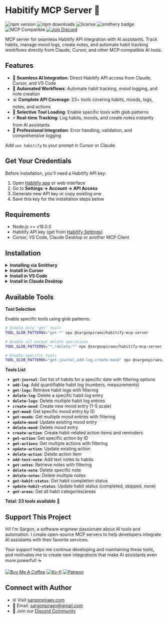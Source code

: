 # Habitify MCP Server 🔧

![npm version](https://img.shields.io/npm/v/@sargonpiraev/habitify-mcp-server)
![npm downloads](https://img.shields.io/npm/dw/@sargonpiraev/habitify-mcp-server)
![license](https://img.shields.io/github/license/sargonpiraev/habitify-mcp-server)
![smithery badge](https://smithery.ai/badge/@sargonpiraev/habitify-mcp-server)
![MCP Compatible](https://img.shields.io/badge/MCP-Compatible-blue)
[![Join Discord](https://img.shields.io/discord/1331631275464671347?color=7289da&label=Discord&logo=discord)](https://discord.gg/ZsWGxRGj)

MCP server for seamless Habitify API integration with AI assistants. Track habits, manage mood logs, create notes, and automate habit tracking workflows directly from Claude, Cursor, and other MCP-compatible AI tools.

## Features

- 🔌 **Seamless AI Integration**: Direct Habitify API access from Claude, Cursor, and VS Code
- 🤖 **Automated Workflows**: Automate habit tracking, mood logging, and note creation
- 📊 **Complete API Coverage**: 23+ tools covering habits, moods, logs, notes, and actions
- 🎯 **Selective Tool Loading**: Enable specific tools with glob patterns
- ⚡ **Real-time Tracking**: Log habits, moods, and create notes instantly from AI assistants
- 🔧 **Professional Integration**: Error handling, validation, and comprehensive logging

Add `use habitify` to your prompt in Cursor or Claude.

## Get Your Credentials

Before installation, you'll need a Habitify API key:

1. Open [Habitify app](https://habitify.me) or web interface
2. Go to **Settings → Account → API Access**
3. Generate new API key or copy existing one
4. Save this key for the installation steps below

## Requirements

- Node.js >= v18.0.0
- Habitify API key (get from [Habitify Settings](https://habitify.me))
- Cursor, VS Code, Claude Desktop or another MCP Client

## Installation

<details>
<summary><b>Installing via Smithery</b></summary>

To install Habitify MCP Server for any client automatically via [Smithery](https://smithery.ai):

```bash
npx -y @smithery/cli@latest install @sargonpiraev/habitify-mcp-server --client <CLIENT_NAME>
```

</details>

<details>
<summary><b>Install in Cursor</b></summary>

#### Cursor One-Click Installation

[![Install MCP Server](https://cursor.com/deeplink/mcp-install-dark.svg)](https://cursor.com/install-mcp?name=habitify-mcp-server&config=eyJjb21tYW5kIjoibnB4IC15IEBzYXJnb25waXJhZXYvaGFiaXRpZnktbWNwLXNlcnZlciJ9)

#### Manual Configuration

Add to your Cursor `~/.cursor/mcp.json` file:

```json
{
  "mcpServers": {
    "habitify-mcp-server": {
      "command": "npx",
      "args": ["-y", "@sargonpiraev/habitify-mcp-server"],
      "env": {
        "HABITIFY_API_KEY": "your-habitify-api-key"
      }
    }
  }
}
```

</details>

<details>
<summary><b>Install in VS Code</b></summary>

[![Install in VS Code](https://img.shields.io/badge/VS_Code-Install_MCP-0098FF)](vscode:mcp/install?%7B%22name%22%3A%22habitify-mcp-server%22%2C%22command%22%3A%22npx%22%2C%22args%22%3A%5B%22-y%22%2C%22@sargonpiraev/habitify-mcp-server%22%5D%7D)

Or add manually to your VS Code settings:

```json
"mcp": {
  "servers": {
    "habitify-mcp-server": {
      "type": "stdio",
      "command": "npx",
      "args": ["-y", "@sargonpiraev/habitify-mcp-server"],
      "env": {
        "HABITIFY_API_KEY": "your-habitify-api-key"
      }
    }
  }
}
```

</details>

<details>
<summary><b>Install in Claude Desktop</b></summary>

Add to your `claude_desktop_config.json`:

```json
{
  "mcpServers": {
    "habitify-mcp-server": {
      "command": "npx",
      "args": ["-y", "@sargonpiraev/habitify-mcp-server"],
      "env": {
        "HABITIFY_API_KEY": "your-habitify-api-key"
      }
    }
  }
}
```

</details>

## Available Tools

**Tool Selection**

Enable specific tools using glob patterns:

```bash
# Enable only 'get' tools
TOOL_GLOB_PATTERNS="get-*" npx @sargonpiraev/habitify-mcp-server

# Enable all except delete operations
TOOL_GLOB_PATTERNS="*,!delete-*" npx @sargonpiraev/habitify-mcp-server

# Enable specific tools
TOOL_GLOB_PATTERNS="get-journal,add-log,create-mood" npx @sargonpiraev/habitify-mcp-server
```

**Tools List**

- **`get-journal`**: Get list of habits for a specific date with filtering options
- **`add-log`**: Add quantifiable habit log (numbers, measurements)
- **`get-logs`**: Retrieve habit logs with filtering
- **`delete-log`**: Delete a specific habit log entry
- **`delete-logs`**: Delete multiple habit log entries
- **`create-mood`**: Create new mood entry (1-5 scale)
- **`get-mood`**: Get specific mood entry by ID
- **`get-moods`**: Get multiple mood entries with filtering
- **`update-mood`**: Update existing mood entry
- **`delete-mood`**: Delete mood entry
- **`create-action`**: Create habit-related action items and reminders
- **`get-action`**: Get specific action by ID
- **`get-actions`**: Get multiple actions with filtering
- **`update-action`**: Update existing action
- **`delete-action`**: Delete action item
- **`add-text-note`**: Add text notes to habits
- **`get-notes`**: Retrieve notes with filtering
- **`delete-note`**: Delete specific note
- **`delete-notes`**: Delete multiple notes
- **`get-habit-status`**: Get habit completion status
- **`update-habit-status`**: Update habit status (completed, skipped, none)
- **`get-areas`**: Get all habit categories/areas

**Total: 23 tools available** 🎯

## Support This Project

Hi! I'm Sargon, a software engineer passionate about AI tools and automation. I create open-source MCP servers to help developers integrate AI assistants with their favorite services.

Your support helps me continue developing and maintaining these tools, and motivates me to create new integrations that make AI assistants even more powerful! ☕

[![Buy Me A Coffee](https://img.shields.io/badge/Buy%20Me%20A%20Coffee-FFDD00?logo=buy-me-a-coffee&logoColor=black)](https://buymeacoffee.com/sargonpiraev)
[![Ko-fi](https://img.shields.io/badge/Ko--fi-F16061?logo=ko-fi&logoColor=white)](https://ko-fi.com/sargonpiraev)
[![Patreon](https://img.shields.io/badge/Patreon-F96854?logo=patreon&logoColor=white)](https://patreon.com/sargonpiraev)

## Connect with Author

- 🌐 Visit [sargonpiraev.com](https://sargonpiraev.com)
- 📧 Email: [sargonpiraev@gmail.com](mailto:sargonpiraev@gmail.com)
- 💬 Join our [Discord Community](https://discord.gg/ZsWGxRGj)
